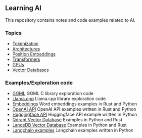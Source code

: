 ## Learning AI
This repository contains notes and code examples related to AI.

### Topics

* [Tokenization](./notes/tokenization/README.md)
* [Architectures](./notes/architectures/README.md)
* [Position Embeddings](./notes/position-embeddings)
* [Transformers](./notes/architectures/transformers.md)
* [GPUs](./gpu/README.md)
* [Vector Databases](./notes/vector-databases.md)

### Examples/Exploration code

* [GGML](./fundamentals/ggml) GGML C library exploration code
* [Llama.cpp](fundamentals/llama.cpp) Llama.cpp library exploration code
* [Embeddings](./embeddings) Word embeddings examples in Rust and Python
* [OpenAI API](./openai) OpenAI API examples written in Rust and Python
* [Huggingface API](./hugging-face/python) Huggingface API example written in Python
* [Qdrant Vector Database](./vector-databases/qdrant) Examples in Python and Rust
* [LanceDB Vector Database](./vector-databases/lancedb) Examples in Python and Rust
* [Langchain examples](./langchain) Langchain examples written in Python
